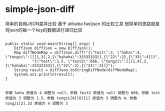 # simple-json-diff
简单的自用JSON差异比较
基于 alibaba fastjson 的比较工具
很简单的思路就是将json的每一个key的数据进行递归比较
<pre><code>
public static void main(String[] args) {
    DiffJson diffJson = new DiffJson();
    Map<String, DiffNode> diffNodeMap = diffJson.diff("{\"test\":3, \"haha\":4, \"tongzi\":[[[1,3],2,{\"hahaha\":33333333}],{\"22\":2},{\"33\":4}]}",
            "{\"test\":1.5, \"test2\":666, \"tongzi\":[[[1,4],2,{\"hahaha\":33333333}],{\"22\":2},{\"33\":3}]}");
    String result = diffJson.toStringDiffNode(diffNodeMap);
    System.out.println(result);
}
</code></pre>
<pre><code>
参数 haha 原值为 4 调整为 null，参数 test2 原值为 null 调整为 666，参数 test 原值为 3 调整为 1.5，参数 tongzi[0][0][1] 原值为 3 调整为 4，参数 tongzi[2].33 原值为 4 调整为 3
</code></pre>
